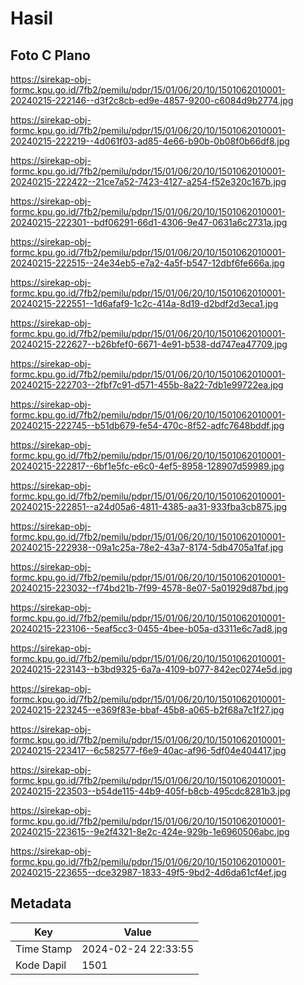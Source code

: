 # Hasil

## Foto C Plano

https://sirekap-obj-formc.kpu.go.id/7fb2/pemilu/pdpr/15/01/06/20/10/1501062010001-20240215-222146--d3f2c8cb-ed9e-4857-9200-c6084d9b2774.jpg

https://sirekap-obj-formc.kpu.go.id/7fb2/pemilu/pdpr/15/01/06/20/10/1501062010001-20240215-222219--4d061f03-ad85-4e66-b90b-0b08f0b66df8.jpg

https://sirekap-obj-formc.kpu.go.id/7fb2/pemilu/pdpr/15/01/06/20/10/1501062010001-20240215-222422--21ce7a52-7423-4127-a254-f52e320c167b.jpg

https://sirekap-obj-formc.kpu.go.id/7fb2/pemilu/pdpr/15/01/06/20/10/1501062010001-20240215-222301--bdf06291-66d1-4306-9e47-0631a6c2731a.jpg

https://sirekap-obj-formc.kpu.go.id/7fb2/pemilu/pdpr/15/01/06/20/10/1501062010001-20240215-222515--24e34eb5-e7a2-4a5f-b547-12dbf6fe666a.jpg

https://sirekap-obj-formc.kpu.go.id/7fb2/pemilu/pdpr/15/01/06/20/10/1501062010001-20240215-222551--1d6afaf9-1c2c-414a-8d19-d2bdf2d3eca1.jpg

https://sirekap-obj-formc.kpu.go.id/7fb2/pemilu/pdpr/15/01/06/20/10/1501062010001-20240215-222627--b26bfef0-6671-4e91-b538-dd747ea47709.jpg

https://sirekap-obj-formc.kpu.go.id/7fb2/pemilu/pdpr/15/01/06/20/10/1501062010001-20240215-222703--2fbf7c91-d571-455b-8a22-7db1e99722ea.jpg

https://sirekap-obj-formc.kpu.go.id/7fb2/pemilu/pdpr/15/01/06/20/10/1501062010001-20240215-222745--b51db679-fe54-470c-8f52-adfc7648bddf.jpg

https://sirekap-obj-formc.kpu.go.id/7fb2/pemilu/pdpr/15/01/06/20/10/1501062010001-20240215-222817--6bf1e5fc-e6c0-4ef5-8958-128907d59989.jpg

https://sirekap-obj-formc.kpu.go.id/7fb2/pemilu/pdpr/15/01/06/20/10/1501062010001-20240215-222851--a24d05a6-4811-4385-aa31-933fba3cb875.jpg

https://sirekap-obj-formc.kpu.go.id/7fb2/pemilu/pdpr/15/01/06/20/10/1501062010001-20240215-222938--09a1c25a-78e2-43a7-8174-5db4705a1faf.jpg

https://sirekap-obj-formc.kpu.go.id/7fb2/pemilu/pdpr/15/01/06/20/10/1501062010001-20240215-223032--f74bd21b-7f99-4578-8e07-5a01929d87bd.jpg

https://sirekap-obj-formc.kpu.go.id/7fb2/pemilu/pdpr/15/01/06/20/10/1501062010001-20240215-223106--5eaf5cc3-0455-4bee-b05a-d3311e6c7ad8.jpg

https://sirekap-obj-formc.kpu.go.id/7fb2/pemilu/pdpr/15/01/06/20/10/1501062010001-20240215-223143--b3bd9325-6a7a-4109-b077-842ec0274e5d.jpg

https://sirekap-obj-formc.kpu.go.id/7fb2/pemilu/pdpr/15/01/06/20/10/1501062010001-20240215-223245--e369f83e-bbaf-45b8-a065-b2f68a7c1f27.jpg

https://sirekap-obj-formc.kpu.go.id/7fb2/pemilu/pdpr/15/01/06/20/10/1501062010001-20240215-223417--6c582577-f6e9-40ac-af96-5df04e404417.jpg

https://sirekap-obj-formc.kpu.go.id/7fb2/pemilu/pdpr/15/01/06/20/10/1501062010001-20240215-223503--b54de115-44b9-405f-b8cb-495cdc8281b3.jpg

https://sirekap-obj-formc.kpu.go.id/7fb2/pemilu/pdpr/15/01/06/20/10/1501062010001-20240215-223615--9e2f4321-8e2c-424e-929b-1e6960506abc.jpg

https://sirekap-obj-formc.kpu.go.id/7fb2/pemilu/pdpr/15/01/06/20/10/1501062010001-20240215-223655--dce32987-1833-49f5-9bd2-4d6da61cf4ef.jpg


## Metadata

| Key        | Value               |
| ---------- | ------------------- |
| Time Stamp | 2024-02-24 22:33:55 |
| Kode Dapil | 1501                |



